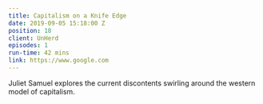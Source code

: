 ```yaml
---
title: Capitalism on a Knife Edge
date: 2019-09-05 15:18:00 Z
position: 18
client: UnHerd
episodes: 1
run-time: 42 mins
link: https://www.google.com
---
```


Juliet Samuel explores the current discontents swirling around the western model of capitalism.